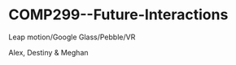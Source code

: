 COMP299--Future-Interactions
============================

Leap motion/Google Glass/Pebble/VR

Alex, Destiny & Meghan
